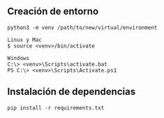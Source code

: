 ## Creación de entorno

```
python3 -m venv /path/to/new/virtual/environment

Linux y Mac
$ source <venv>/bin/activate

Windows
C:\> <venv>\Scripts\activate.bat
PS C:\> <venv>\Scripts\Activate.ps1
```

## Instalación de dependencias

```
pip install -r requirements.txt
```
